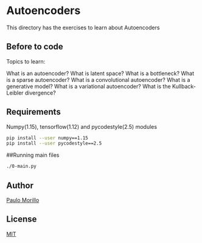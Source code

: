 # Autoencoders

This directory has the exercises to learn about Autoencoders

## Before to code

Topics to learn:

What is an autoencoder?
What is latent space?
What is a bottleneck?
What is a sparse autoencoder?
What is a convolutional autoencoder?
What is a generative model?
What is a variational autoencoder?
What is the Kullback-Leibler divergence?

## Requirements
Numpy(1.15), tensorflow(1.12) and pycodestyle(2.5) modules

```bash
pip install --user numpy==1.15
pip install --user pycodestyle==2.5
```

##Running main files
```bash
./0-main.py

```


## Author
[Paulo Morillo](https://www.linkedin.com/in/paulo-morillo-mu%C3%B1oz-191745143/)

## License
[MIT](https://choosealicense.com/licenses/mit/)